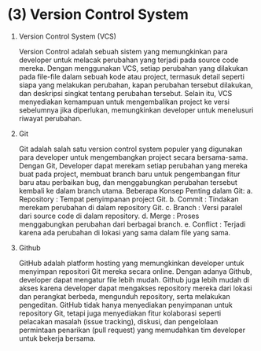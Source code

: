 # (3) Version Control System

1. Version Control System (VCS)

   Version Control adalah sebuah sistem yang memungkinkan para developer untuk melacak perubahan yang terjadi pada source code mereka. Dengan menggunakan VCS, setiap perubahan yang dilakukan pada file-file dalam sebuah kode atau project, termasuk detail seperti siapa yang melakukan perubahan, kapan perubahan tersebut dilakukan, dan deskripsi singkat tentang perubahan tersebut. Selain itu, VCS menyediakan kemampuan untuk mengembalikan project ke versi sebelumnya jika diperlukan, memungkinkan developer untuk menelusuri riwayat perubahan.

2. Git

   Git adalah salah satu version control system populer yang digunakan para developer untuk mengembangkan project secara bersama-sama. Dengan Git, Developer dapat merekam setiap perubahan yang mereka buat pada project, membuat branch baru untuk pengembangan fitur baru atau perbaikan bug, dan menggabungkan perubahan tersebut kembali ke dalam branch utama. Beberapa Konsep Penting dalam Git:
   a. Repository : Tempat penyimpanan project Git.
   b. Commit : Tindakan merekam perubahan di dalam repository Git.
   c. Branch : Versi paralel dari source code di dalam repository.
   d. Merge : Proses menggabungkan perubahan dari berbagai branch.
   e. Conflict : Terjadi karena ada perubahan di lokasi yang sama dalam file yang sama.

3. Github

   GitHub adalah platform hosting yang memungkinkan developer untuk menyimpan repositori Git mereka secara online. Dengan adanya Github, developer dapat mengatur file lebih mudah. Github juga lebih mudah di akses karena developer dapat mengakses repository mereka dari lokasi dan perangkat berbeda, mengunduh repository, serta melakukan pengeditan. GitHub tidak hanya menyediakan penyimpanan untuk repository Git, tetapi juga menyediakan fitur kolaborasi seperti pelacakan masalah (issue tracking), diskusi, dan pengelolaan permintaan penarikan (pull request) yang memudahkan tim developer untuk bekerja bersama.